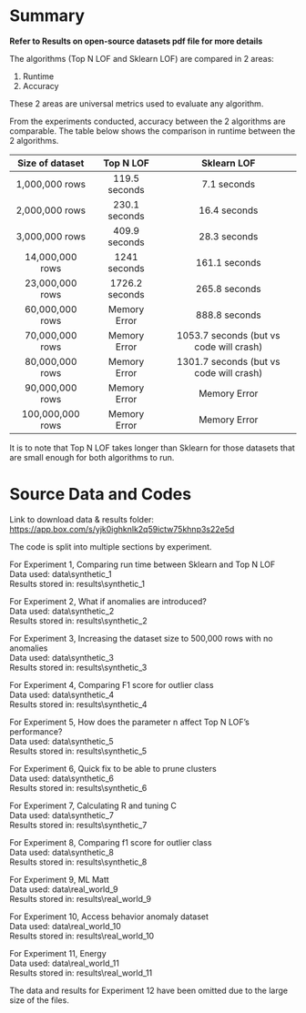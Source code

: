 # Summary
**Refer to Results on open-source datasets pdf file for more details** 

The algorithms (Top N LOF and Sklearn LOF) are compared in 2 areas:
1. Runtime
2. Accuracy

These 2 areas are universal metrics used to evaluate any algorithm.

From the experiments conducted, accuracy between the 2 algorithms are comparable. The table below shows the comparison in runtime between the 2 algorithms.

| Size of dataset | Top N LOF | Sklearn LOF |
| :---:   | :---: | :---: |
| 1,000,000 rows | 119.5 seconds   | 7.1 seconds   |
| 2,000,000 rows | 230.1 seconds   | 16.4 seconds   |
| 3,000,000 rows | 409.9 seconds   | 28.3 seconds   |
| 14,000,000 rows | 1241 seconds   | 161.1 seconds   |
| 23,000,000 rows | 1726.2 seconds   | 265.8 seconds   |
| 60,000,000 rows | Memory Error   | 888.8 seconds   |
| 70,000,000 rows | Memory Error   | 1053.7 seconds (but vs code will crash)   |
| 80,000,000 rows | Memory Error   | 1301.7 seconds (but vs code will crash)   |
| 90,000,000 rows | Memory Error   | Memory Error   |
| 100,000,000 rows | Memory Error   | Memory Error   |

It is to note that Top N LOF takes longer than Sklearn for those datasets that are small enough for both algorithms to run.

# Source Data and Codes

Link to download data & results folder: https://app.box.com/s/yjk0ighknlk2q59ictw75khnp3s22e5d 

The code is split into multiple sections by experiment.

For Experiment 1, Comparing run time between Sklearn and Top N LOF \
Data used: data\synthetic_1 \
Results stored in: results\synthetic_1

For Experiment 2, What if anomalies are introduced? \
Data used: data\synthetic_2 \
Results stored in: results\synthetic_2

For Experiment 3, Increasing the dataset size to 500,000 rows with no anomalies \
Data used: data\synthetic_3 \
Results stored in: results\synthetic_3

For Experiment 4, Comparing F1 score for outlier class \
Data used: data\synthetic_4 \
Results stored in: results\synthetic_4

For Experiment 5, How does the parameter n affect Top N LOF’s performance? \
Data used: data\synthetic_5 \
Results stored in: results\synthetic_5

For Experiment 6, Quick fix to be able to prune clusters \
Data used: data\synthetic_6 \
Results stored in: results\synthetic_6

For Experiment 7, Calculating R and tuning C \
Data used: data\synthetic_7 \
Results stored in: results\synthetic_7

For Experiment 8, Comparing f1 score for outlier class \
Data used: data\synthetic_8 \
Results stored in: results\synthetic_8

For Experiment 9, ML Matt \
Data used: data\real_world_9 \
Results stored in: results\real_world_9

For Experiment 10, Access behavior anomaly dataset \
Data used: data\real_world_10 \
Results stored in: results\real_world_10

For Experiment 11, Energy \
Data used: data\real_world_11 \
Results stored in: results\real_world_11

The data and results for Experiment 12 have been omitted due to the large size of the files.
